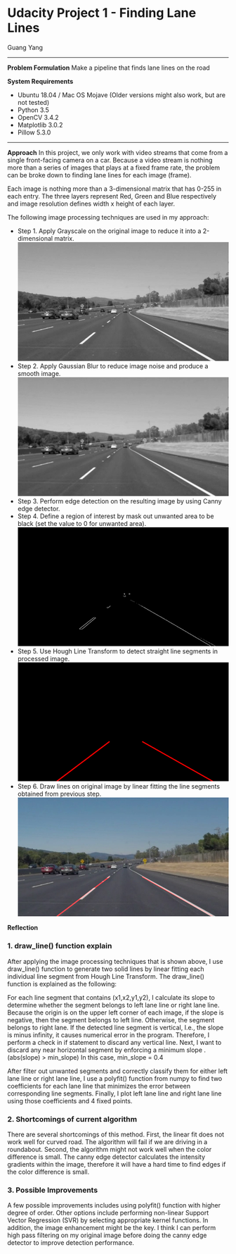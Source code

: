 #  Udacity Project 1 - Finding Lane Lines
Guang Yang
- - - -

**Problem Formulation**
Make a pipeline that finds lane lines on the road


**System Requirements**
* Ubuntu 18.04 / Mac OS Mojave (Older versions might also work, but are not tested)
* Python 3.5
* OpenCV 3.4.2
* Matplotlib 3.0.2
* Pillow 5.3.0

- - - -

**Approach**
In this project, we only work with video streams that come from a single front-facing camera on a car. Because a video stream is nothing more than a series of images that plays at a fixed frame rate,  the problem can be broke down to finding lane lines for each image (frame).

Each image is nothing more than a 3-dimensional matrix that has 0-255 in each entry.  The three layers represent Red, Green and Blue respectively and image resolution defines width x height of each layer.

The following image processing techniques are used in my approach:
* Step 1. Apply Grayscale on the original image to reduce it into a 2-dimensional matrix.    
![Gray Scale Image](https://github.com/paradox56/CarND-LaneLines-P1/blob/master/test_images_output/grayScaleImagesolidWhiteCurve.jpg?raw=true)
* Step 2. Apply Gaussian Blur to reduce image noise and produce a smooth image.    
![Smoothed  Gray Image](https://github.com/paradox56/CarND-LaneLines-P1/blob/master/test_images_output/smoothImagesolidWhiteCurve.jpg?raw=true)
* Step 3. Perform edge detection on the resulting image by using Canny edge detector.    
* Step 4. Define a region of interest by mask out unwanted area to be black (set the value to 0 for unwanted area).     
![Canny Edge Detection with Mask](https://github.com/paradox56/CarND-LaneLines-P1/blob/master/test_images_output/maskImagesolidWhiteCurve.jpg?raw=true)
* Step 5. Use Hough Line Transform to detect straight line segments in processed image.     
![Line Drawing](https://github.com/paradox56/CarND-LaneLines-P1/blob/master/test_images_output/lineImageNoWeightssolidWhiteCurve.jpg?raw=true)
* Step 6.  Draw lines on original image by linear fitting the line segments obtained from previous step.   
![Result](https://github.com/paradox56/CarND-LaneLines-P1/blob/master/test_images_output/lineImageWeightedsolidWhiteCurve.jpg?raw=true)


**Reflection**
### 1. draw_line() function explain
After applying the image processing techniques that is shown above, I use draw_line() function to generate two solid lines by linear fitting each individual line segment from Hough Line Transform.  The draw_line() function is explained as the following:       

For each line segment that contains (x1,x2,y1,y2), I calculate its slope to determine whether the segment belongs to left lane line or right lane line.  Because the origin is on the upper left corner of each image, if the slope is negative, then the segment belongs to left line. Otherwise, the segment belongs to right lane. If the detected line segment is vertical, I.e., the slope is minus infinity, it causes numerical error in the program. Therefore, I perform a check in if statement to discard any vertical line. Next, I want to discard any near horizontal segment by enforcing a minimum slope . (abs(slope) > min_slope) In this case, min_slope = 0.4

After filter out unwanted segments and correctly classify them for either left lane line or right lane line, I use a polyfit() function from numpy to find two coefficients for each lane line that minimizes the error between corresponding line segments. Finally, I plot left lane line and right lane line using those coefficients and 4 fixed points.

### 2. Shortcomings of current algorithm

There are several shortcomings of this method. First, the linear fit does not work well for curved road. The algorithm will fail if we are driving in a roundabout. Second, the algorithm might not work well when the color difference is small. The canny edge detector calculates the intensity gradients within the image, therefore it will have a hard time to find edges if the color difference is small.


### 3. Possible Improvements

A few possible improvements includes using polyfit() function with higher degree of order. Other options include performing non-linear Support Vector Regression (SVR) by selecting appropriate kernel functions. In addition, the image enhancement might be the key.  I think I can perform high pass filtering on my original image before doing the canny edge detector to improve detection performance.
